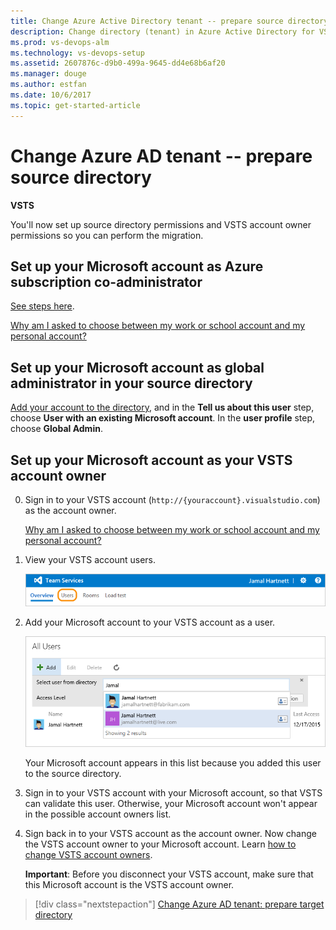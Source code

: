 ```yaml
---
title: Change Azure Active Directory tenant -- prepare source directory
description: Change directory (tenant) in Azure Active Directory for VSTS -- prepare your source directory
ms.prod: vs-devops-alm
ms.technology: vs-devops-setup
ms.assetid: 2607876c-d9b0-499a-9645-dd4e68b6af20
ms.manager: douge
ms.author: estfan
ms.date: 10/6/2017
ms.topic: get-started-article
---
```


#	Change Azure AD tenant -- prepare source directory

**VSTS**

You'll now set up source directory permissions and VSTS account owner permissions
so you can perform the migration.

## Set up your Microsoft account as Azure subscription co-administrator

[See steps here](/azure/billing/billing-add-change-azure-subscription-administrator.md).


[Why am I asked to choose between my work or school account and my personal account?](faq-azure-access.md#ChooseOrgAcctMSAcct)


## Set up your Microsoft account as global administrator in your source directory

[Add your account to the directory](/azure/active-directory/active-directory-create-users.md), and in the **Tell us about this user** step, choose **User with an existing Microsoft account**.  In the **user profile** step, choose **Global Admin**.


## Set up your Microsoft account as your VSTS account owner

0.	Sign in to your VSTS account (```http://{youraccount}.visualstudio.com```) as the account owner. 

	[Why am I asked to choose between my work or school account and my personal account?](faq-azure-access.md#ChooseOrgAcctMSAcct)

0.	View your VSTS account users.

	![Users hub](_img/_shared/users-hub-jamal.png)

0.	Add your Microsoft account to your VSTS account as a user.

	![Add your Microsoft account](_img/change-azure-active-directory/add-msa-vsts.png)

	Your Microsoft account appears in this list 
	because you added this user to the source directory.

0.	Sign in to your VSTS account with your Microsoft account,
so that VSTS can validate this user. Otherwise, 
your Microsoft account won't appear in the possible account owners list.

0.	Sign back in to your VSTS account as the account owner. 
Now change the VSTS account owner to your Microsoft account. 
Learn [how to change VSTS account owners](change-account-ownership-vs.md).

	**Important**: Before you disconnect your VSTS account,
	make sure that this Microsoft account is the VSTS account owner. 


> [!div class="nextstepaction"]
> [Change Azure AD tenant: prepare target directory](change-azure-ad-vsts-account-disconnect.md)

